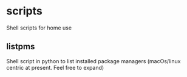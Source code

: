 # scripts
Shell scripts for home use

## listpms
Shell script in python to list installed package managers (macOs/linux centric at present. Feel free to expand)
